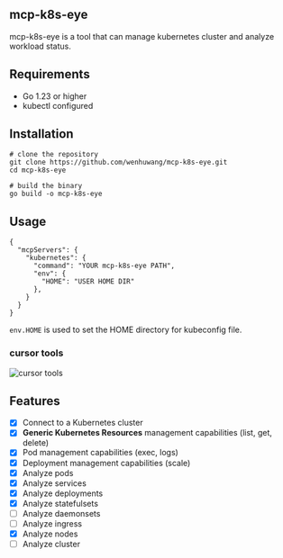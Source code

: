 ## mcp-k8s-eye

mcp-k8s-eye is a tool that can manage kubernetes cluster and analyze workload status.

## Requirements
- Go 1.23 or higher
- kubectl configured

## Installation
```
# clone the repository
git clone https://github.com/wenhuwang/mcp-k8s-eye.git
cd mcp-k8s-eye

# build the binary
go build -o mcp-k8s-eye
```

## Usage
```
{
  "mcpServers": {
    "kubernetes": {
      "command": "YOUR mcp-k8s-eye PATH",
      "env": {
        "HOME": "USER HOME DIR"
      },
    }
  }
}
```
`env.HOME` is used to set the HOME directory for kubeconfig file.

### cursor tools
![cursor tools](./images/mcp-server-tools.png)

## Features

- [x] Connect to a Kubernetes cluster
- [x] **Generic Kubernetes Resources** management capabilities (list, get, delete)
- [x] Pod management capabilities (exec, logs)
- [x] Deployment management capabilities (scale)
- [x] Analyze pods
- [x] Analyze services
- [x] Analyze deployments
- [x] Analyze statefulsets
- [ ] Analyze daemonsets
- [ ] Analyze ingress
- [x] Analyze nodes
- [ ] Analyze cluster